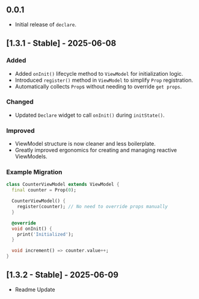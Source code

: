 ## 0.0.1

- Initial release of `declare`.

## [1.3.1 - Stable] - 2025-06-08 

### Added
- Added `onInit()` lifecycle method to `ViewModel` for initialization logic.
- Introduced `register()` method in `ViewModel` to simplify `Prop` registration.
- Automatically collects `Prop`s without needing to override `get props`.

### Changed
- Updated `Declare` widget to call `onInit()` during `initState()`.

### Improved
- ViewModel structure is now cleaner and less boilerplate.
- Greatly improved ergonomics for creating and managing reactive ViewModels.

### Example Migration

```dart
class CounterViewModel extends ViewModel {
  final counter = Prop(0);

  CounterViewModel() {
    register(counter); // No need to override props manually
  }

  @override
  void onInit() {
    print('Initialized');
  }

  void increment() => counter.value++;
}
```

## [1.3.2 - Stable] - 2025-06-09

- Readme Update